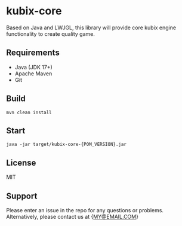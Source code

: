 # kubix-core
Based on Java and LWJGL, this library will provide core kubix engine functionality to create quality game.

## Requirements
* Java (JDK 17+)
* Apache Maven
* Git

## Build
```
mvn clean install
```

## Start
```
java -jar target/kubix-core-{POM_VERSION}.jar
```

## License
MIT

## Support
Please enter an issue in the repo for any questions or problems.
Alternatively, please contact us at {MY@EMAIL.COM}
